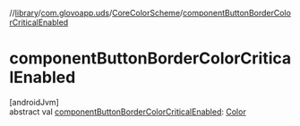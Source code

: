 //[library](../../../index.md)/[com.glovoapp.uds](../index.md)/[CoreColorScheme](index.md)/[componentButtonBorderColorCriticalEnabled](component-button-border-color-critical-enabled.md)

# componentButtonBorderColorCriticalEnabled

[androidJvm]\
abstract val [componentButtonBorderColorCriticalEnabled](component-button-border-color-critical-enabled.md): [Color](https://developer.android.com/reference/kotlin/androidx/compose/ui/graphics/Color.html)
